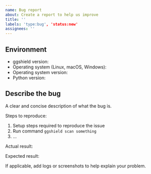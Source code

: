 ```yaml
---
name: Bug report
about: Create a report to help us improve
title: ''
labels: 'type:bug', 'status:new'
assignees: ''
---
```


## Environment

- ggshield version:
- Operating system (Linux, macOS, Windows):
- Operating system version:
- Python version:

## Describe the bug

A clear and concise description of what the bug is.

Steps to reproduce:

1. Setup steps required to reproduce the issue
2. Run command `ggshield scan something`
3. …

Actual result:

<!--what currently happens-->

Expected result:

<!--what should happen instead -->

If applicable, add logs or screenshots to help explain your problem.
